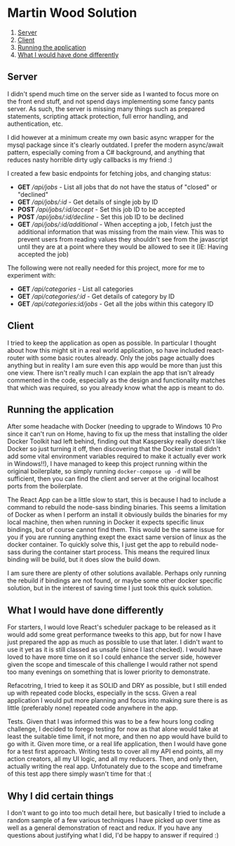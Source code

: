 # Martin Wood Solution

1. [Server](#server)
2. [Client](#client)
3. [Running the application](#running-the-application)
4. [What I would have done differently](#what-i-would-have-done-differently)

## Server
I didn't spend much time on the server side as I wanted to focus more on the front end stuff, and not spend days implementing some fancy pants server. 
As such, the server is missing many things such as prepared statements, scripting attack protection, full error handling, and authentication, etc. 

I did however at a minimum create my own basic async wrapper for the mysql package since it's clearly outdated. I prefer the modern async/await pattern, especially coming from a C# background, and anything that reduces nasty horrible dirty ugly callbacks is my friend :)

I created a few basic endpoints for fetching jobs, and changing status:
- **GET** */api/jobs* - List all jobs that do not have the status of "closed" or "declined"
- **GET** */api/jobs/:id* - Get details of single job by ID
- **POST** */api/jobs/:id/accept* - Set this job ID to be accepted
- **POST** */api/jobs/:id/decline* - Set this job ID to be declined
- **GET** */api/jobs/:id/additional* - When accepting a job, I fetch just the additional information that was missing from the main view. This was to prevent users from reading values they shouldn't see from the javascript until they are at a point where they would be allowed to see it (IE: Having accepted the job)

The following were not really needed for this project, more for me to experiment with:
- **GET** */api/categories* - List all categories
- **GET** */api/categories/:id* - Get details of category by ID
- **GET** */api/categories:id/jobs* - Get all the jobs within this category ID

## Client
I tried to keep the application as open as possible. In particular I thought about how this might sit in a real world application, so have included react-router with some basic routes already. Only the jobs page actually does anything but in reality I am sure even this app would be more than just this one view. 
There isn't really much I can explain the app that isn't already commented in the code, especially as the design and functionality matches that which was required, so you already know what the app is meant to do. 

## Running the application
After some headache with Docker (needing to upgrade to Windows 10 Pro since it can't run on Home, having to fix up the mess that installing the older Docker Toolkit had left behind, finding out that Kaspersky really doesn't like Docker so just turning it off, then discovering that the Docker install didn't add some vital environment variables required to make it actually ever work in Windows!!), I have managed to keep this project running within the original boilerplate, so simply running `docker-compose up -d` will be sufficient, then you can find the client and server at the original localhost ports from the boilerplate.

The React App can be a little slow to start, this is because I had to include a command to rebuild the node-sass binding binaries. This seems a limitation of Docker as when I perform an install it obviously builds the binaries for my local machine, then when running in Docker it expects specific linux bindings, but of course cannot find them. 
This would be the same issue for you if you are running anything exept the exact same version of linux as the docker container. To quickly solve this, I just get the app to rebuild node-sass during the container start process. This means the required linux binding will be build, but it does slow the build down. 

I am sure there are plenty of other solutions available. Perhaps only running the rebuild if bindings are not found, or maybe some other docker specific solution, but in the interest of saving time I just took this quick solution. 

## What I would have done differently
For starters, I would love React's scheduler package to be released as it would add some great performance tweeks to this app, but for now I have just prepared the app as much as possible to use that later. I didn't want to use it yet as it is still classed as unsafe (since I last checked). 
I would have loved to have more time on it so I could enhance the server side, however given the scope and timescale of this challenge I would rather not spend too many evenings on something that is lower priority to demonstrate. 

Refacotring, I tried to keep it as SOLID and DRY as possible, but I still ended up with repeated code blocks, especially in the scss. Given a real application I would put more planning and focus into making sure there is as little (preferably none) repeated code anywhere in the app. 

Tests. Given that I was informed this was to be a few hours long coding challenge, I decided to forego testing for now as that alone would take at least the suitable time limit, if not more, and then no app would have build to go with it. Given more time, or a real life application, then I would have gone for a test first approach. Writing tests to cover all my API end points, all my action creators, all my UI logic, and all my reducers. Then, and only then, actually writing the real app. 
Unfotunately due to the scope and timeframe of this test app there simply wasn't time for that :(

## Why I did certain things
I don't want to go into too much detail here, but basically I tried to include a random sample of a few various techniques I have picked up over time as well as a general demonstration of react and redux. If you have any questions about justifying what I did, I'd be happy to answer if required :)